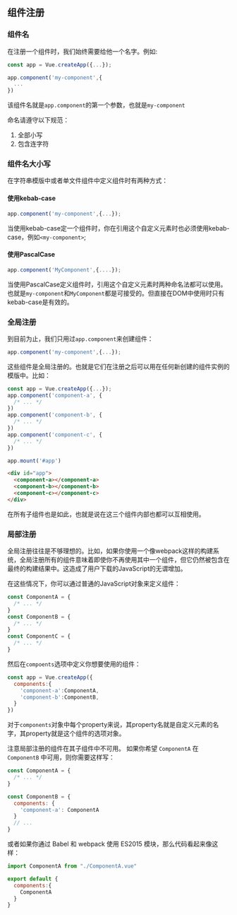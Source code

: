 ## 组件注册



### 组件名

在注册一个组件时，我们始终需要给他一个名字。例如:

```javascript
const app = Vue.createApp({...});

app.component('my-component',{
  ...
})
```

该组件名就是`app.component`的第一个参数，也就是`my-component`

命名请遵守以下规范：

1. 全部小写
2. 包含连字符

### 组件名大小写

在字符串模版中或者单文件组件中定义组件时有两种方式：

#### 使用kebab-case

```javascript
app.component('my-component',{...});
```

当使用kebab-case定一个组件时，你在引用这个自定义元素时也必须使用kebab-case，例如`<my-component>`;

#### 使用PascalCase

```javascript
app.component('MyComponent',{....});
```

当使用PascalCase定义组件时，引用这个自定义元素时两种命名法都可以使用。也就是`my-component`和`MyComponent`都是可接受的。但直接在DOM中使用时只有kebab-case是有效的。

### 全局注册

到目前为止，我们只用过`app.component`来创建组件：

```javascript
app.component('my-component',{...});
```

这些组件是全局注册的。也就是它们在注册之后可以用在任何新创建的组件实例的模版中。比如：

```javascript
const app = Vue.createApp({...});
app.component('component-a', {
  /* ... */
})
app.component('component-b', {
  /* ... */
})
app.component('component-c', {
  /* ... */
})

app.mount('#app')
```

```html
<div id="app">
  <component-a></component-a>
  <component-b></component-b>
  <component-c></component-c>
</div>
```

在所有子组件也是如此，也就是说在这三个组件内部也都可以互相使用。

### 局部注册

全局注册往往是不够理想的。比如，如果你使用一个像webpack这样的构建系统，全局注册所有的组件意味着即使你不再使用其中一个组件，但它仍然被包含在最终的构建结果中。这造成了用户下载的JavaScript的无谓增加。

在这些情况下，你可以通过普通的JavaScript对象来定义组件：

```javascript
const ComponentA = {
  /* ... */
}
const ComponentB = {
  /* ... */
}
const ComponentC = {
  /* ... */
}
```

然后在`compoents`选项中定义你想要使用的组件：

```javascript
const app = Vue.createApp({
  components:{
    'component-a':ComponentA,
    'component-b':ComponentB,
  }
})
```

对于`components`对象中每个property来说，其property名就是自定义元素的名字，其property就是这个组件的选项对象。



注意局部注册的组件在其子组件中不可用。 如果你希望 `ComponentA` 在 `ComponentB` 中可用，则你需要这样写：



```javascript
const ComponentA = {
  /* ... */
}

const ComponentB = {
  components: {
    'component-a': ComponentA
  }
  // ...
}
```



或者如果你通过 Babel 和 webpack 使用 ES2015 模块，那么代码看起来像这样：

```javascript
import ComponentA from "./ComponentA.vue"

export default {
  components:{
    ComponentA
  }
}
```